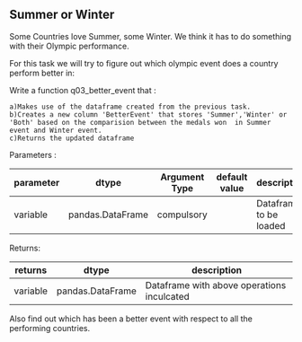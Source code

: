 ## Summer or Winter
Some Countries love Summer, some Winter. We think it has to do something with their Olympic performance.

For this task we will try to figure out which olympic event does a country perform better in:

Write a function q03_better_event that :
   
    a)Makes use of the dataframe created from the previous task.
    b)Creates a new column 'BetterEvent' that stores 'Summer','Winter' or 'Both' based on the comparision between the medals won  in Summer event and Winter event.
    c)Returns the updated dataframe

  
Parameters :

| parameter | dtype          | Argument Type | default value | description                   |
|-----------|----------------|---------------|---------------|-------------------------------|
| variable  |pandas.DataFrame| compulsory    |               | Dataframe to be loaded        |

Returns:

| returns  | dtype            | description                                |
|----------|------------------|--------------------------------------------|
| variable | pandas.DataFrame | Dataframe with above operations inculcated |


Also find out which has been a better event with respect to all the performing countries.